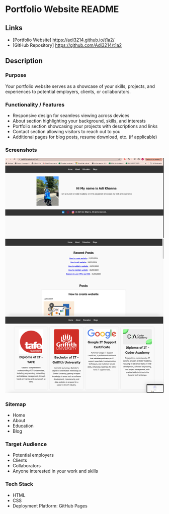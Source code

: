 # Portfolio Website README

## Links
- [Portfolio Website] https://adi3214.github.io/t1a2/
- [GitHub Repository] https://github.com/Adi3214/t1a2

## Description
### Purpose
Your portfolio website serves as a showcase of your skills, projects, and experiences to potential employers, clients, or collaborators.

### Functionality / Features
- Responsive design for seamless viewing across devices
- About section highlighting your background, skills, and interests
- Portfolio section showcasing your projects with descriptions and links
- Contact section allowing visitors to reach out to you
- Additional pages for blog posts, resume download, etc. (if applicable)

### Screenshots
![Screenshot of Homepage](Images/screenshot1.png)
![Screenshot of Portfolio Section](Images/screenshot2.png)
![Screenshot of another section](Images/screenshot3.png)


### Sitemap
- Home
- About
- Education
- Blog 



### Target Audience
- Potential employers
- Clients
- Collaborators
- Anyone interested in your work and skills

### Tech Stack
- HTML
- CSS
- Deployment Platform: GitHub Pages


